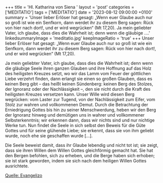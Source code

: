 +++
title = 'Hl. Katharina von Siena  '
layout = 'post'
categories = ['MEDITATIO']
tags = ['MEDITATIO']
date = '2023-08-12 09:00:00 +0100'
summary = 'Unser lieber Erlöser hat gesagt: „Wenn euer Glaube auch nur so groß ist wie ein Senfkorn, dann werdet ihr zu diesem Berg sagen: Rück von hier nach dort!, und er wird wegrücken“ (Mt 17,20).  Ja mein geliebter Vater, ich glaube, dass dies die Wahrheit ist; denn wenn die gläubige ....'
linkedsummaryImage = 'meditatio.jpg'
keepImageRatio = 'true'
+++
Unser lieber Erlöser hat gesagt: „Wenn euer Glaube auch nur so groß ist wie ein Senfkorn, dann werdet ihr zu diesem Berg sagen: Rück von hier nach dort!, und er wird wegrücken“ (Mt 17,20).

Ja mein geliebter Vater, ich glaube, dass dies die Wahrheit ist; denn wenn die gläubige Seele ihren ganzen Glauben und ihre Hoffnung auf das Holz des heiligsten Kreuzes setzt, wo wir das Lamm vom Feuer der göttlichen Liebe verzehrt finden, dann erlangt sie einen so großen Glauben, dass es keinen Berg gibt – das heißt keinen Sündenberg: keinen Berg des Stolzes, der Ignoranz oder der Nachlässigkeit –, den sie nicht durch die Kraft des heiligsten Kreuzes versetzen kann.<!--more--> Unser Wille wird diesen Berg wegrücken: vom Laster zur Tugend, von der Nachlässigkeit zum Eifer, vom Stolz zur wahren und vollkommenen Demut. Durch die Betrachtung der Erniedrigung Gottes bis hin zu seiner Menschwerdung, heben wir den Berg der Ignoranz hinweg und demütigen uns in wahrer und vollkommener Selbsterkenntnis; wir erkennen dann, dass wir nichts sind und nur nichtige Werke tun. Nun findet die Seele in sich selbst den Beweis für die Güte Gottes und für seine glühende Liebe; sie erkennt, dass sie von ihm geliebt wurde, noch ehe sie geschaffen wurde […].

Die Seele beweist damit, dass ihr Glaube lebendig und nicht tot ist; sie zeigt, dass sie ihren Willen dem Willen Gottes gleichförmig gemacht hat. Sie hat den Bergen befohlen, sich zu erheben, und die Berge haben sich erhoben; sie ist stark geworden, indem sie sich nach dem heiligen Willen Gottes ausrichtete.



[Quelle: Evangelizo](https://evangeliumtagfuertag.org/DE/gospel)
